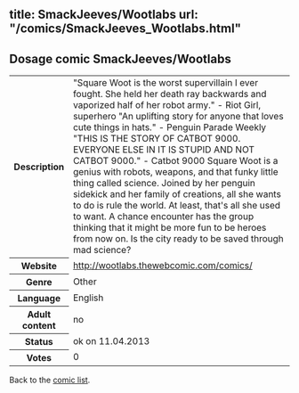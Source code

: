 title: SmackJeeves/Wootlabs
url: "/comics/SmackJeeves_Wootlabs.html"
---
Dosage comic SmackJeeves/Wootlabs
-----------------------------------------

<table class="comicinfo">
<tr>
<th>Description</th><td>&quot;Square Woot is the worst supervillain I ever fought. She held her death ray backwards and vaporized half of her robot army.&quot; - Riot Girl, superhero &quot;An uplifting story for anyone that loves cute things in hats.&quot; - Penguin Parade Weekly &quot;THIS IS THE STORY OF CATBOT 9000. EVERYONE ELSE IN IT IS STUPID AND NOT CATBOT 9000.&quot; - Catbot 9000 Square Woot is a genius with robots, weapons, and that funky little thing called science. Joined by her penguin sidekick and her family of creations, all she wants to do is rule the world. At least, that's all she used to want. A chance encounter has the group thinking that it might be more fun to be heroes from now on. Is the city ready to be saved through mad science?</td>
</tr>
<tr>
<th>Website</th><td><a href="http://wootlabs.thewebcomic.com/comics/">http://wootlabs.thewebcomic.com/comics/</a></td>
</tr>
<tr>
<th>Genre</th><td>Other</td>
</tr>
<tr>
<th>Language</th><td>English</td>
</tr>
<tr>
<th>Adult content</th><td>no</td>
</tr>
<tr>
<th>Status</th><td>ok on 11.04.2013</td>
</tr>
<tr>
<th>Votes</th><td>0</div></td>
</tr>
</table>

Back to the [comic list](../comic-index.html).
